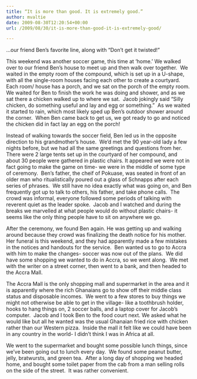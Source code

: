 ```yaml
---
title: “It is more than good. It is extremely good.”
author: mvaltie
date: 2009-08-30T12:20:54+00:00
url: /2009/08/30/it-is-more-than-good-it-is-extremely-good/

---
```

&#8230;our friend Ben&#8217;s favorite line, along with &#8220;Don&#8217;t get it twisted!&#8221;

This weekend was another soccer game, this time at ‘home.’ We walked over to our friend Ben’s house to meet up and then walk over together.  We waited in the empty room of the compound, which is set up in a U-shape, with all the single-room houses facing each other to create a courtyard. Each room/ house has a porch, and we sat on the porch of the empty room.  We waited for Ben to finish the work he was doing and shower, and as we sat there a chicken walked up to where we sat.  Jacob jokingly said “Silly chicken, do something useful and lay and egg or something.”  As we waited it started to rain, which most likely sped up Ben’s outdoor shower around the corner.  When Ben came back to get us, we got ready to go and noticed the chicken did in fact lay an egg on the porch!

Instead of walking towards the soccer field, Ben led us in the opposite direction to his grandmother’s house.  We’d met the 90 year-old lady a few nights before, but we had all the same greetings and questions from her.  There were 2 large tents set up in the courtyard of her compound, and about 30 people were gathered in plastic chairs. It appeared we were not in fact going to make the game on time- we were in the middle of some type of ceremony.  Ben’s father, the cheif of Pokuase, was seated in front of an older man who ritualistically poured out a glass of Schnapps after each series of phrases.  We still have no idea exactly what was going on, and Ben frequently got up to talk to others, his father, and take phone calls.  The crowd was informal, everyone followed some periods of talking with reverent quiet as the leader spoke.  Jacob and I watched and during the breaks we marvelled at what people would do without plastic chairs- it seems like the only thing people have to sit on anywhere we go.

After the ceremony, we found Ben again. He was getting up and walking around because they crowd was finalizing the death notice for his mother.  Her funeral is this weekend, and they had apparently made a few mistakes in the notices and handouts for the service.  Ben wanted us to go to Accra with him to make the changes- soccer was now out of the plans.  We did have some shopping we wanted to do in Accra, so we went along.  We met with the writer on a street corner, then went to a bank, and then headed to the Accra Mall.

The Accra Mall is the only shopping mall and supermarket in the area and it is apparently where the rich Ghanaians go to show off their middle class status and disposable incomes.  We went to a few stores to buy things we might not otherwise be able to get in the village- like a toothbrush holder, hooks to hang things on, 2 soccer balls, and a laptop cover for Jacob’s computer.  Jacob and I took Ben to the food court next. We asked what he would like but all he wanted was the usual Ghanaian fried rice with chicken rather than our Western pizza.  Inside the mall it felt like we could have been in any country in the world- I didn’t think I was in Africa at all.

We went to the supermarket and bought some possible lunch things, since we’ve been going out to lunch every day.  We found some peanut butter, jelly, bratwursts, and green tea.  After a long day of shopping we headed home, and bought some toilet paper from the cab from a man selling rolls on the side of the street.  It was rather convenient.